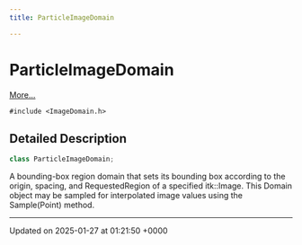 ```yaml
---
title: ParticleImageDomain

---
```


# ParticleImageDomain



 [More...](#detailed-description)


`#include <ImageDomain.h>`

## Detailed Description

```cpp
class ParticleImageDomain;
```


A bounding-box region domain that sets its bounding box according to the origin, spacing, and RequestedRegion of a specified itk::Image. This Domain object may be sampled for interpolated image values using the Sample(Point) method. 

-------------------------------

Updated on 2025-01-27 at 01:21:50 +0000